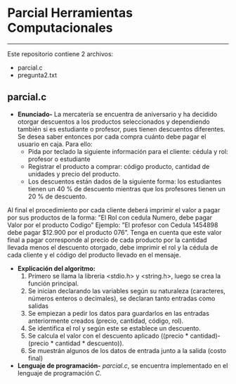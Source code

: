 # Parcial Herramientas Computacionales
***
Este repositorio contiene 2 archivos:
  * parcial.c
  * pregunta2.txt

## parcial.c
 - **Enunciado-** La mercatería se encuentra de aniversario y ha decidido otorgar descuentos a los productos seleccionados y dependiendo también si es estudiante o profesor, pues tienen descuentos diferentes. Se desea saber entonces por cada compra cuánto debe pagar el usuario en caja. Para ello:
   * Pida por teclado la siguiente información para el cliente: cédula y rol: profesor o estudiante
   * Registrar el producto a comprar: código producto, cantidad de unidades y precio del producto.
   * Los descuentos están dados de la siguiente forma: los estudiantes tienen un 40 % de descuento mientras que los profesores tienen un 20 % de descuento.
   
Al final el procedimiento por cada cliente deberá imprimir el valor a pagar por sus productos de la forma: ”El Rol con cedula Numero, debe pagar Valor por el producto Codigo”
Ejemplo: ”El profesor con Cedula 1454898 debe pagar $12.900 por el producto 076”.
Tenga en cuenta que este valor final a pagar corresponde al precio de cada producto por la cantidad llevada menos el descuento otorgado, debe imprimir el rol y la cédula de cada cliente y el código del producto llevado en el mensaje.
  - **Explicación del algoritmo:** 
    1. Primero se llama la libreria <stdio.h> y <string.h>, luego se crea la función principal. 
    2. Se inician declarando las variables según su naturaleza (caracteres, números enteros o decimales), se declaran tanto entradas como salidas
    3. Se empiezan a pedir los datos para guardarlos en las entradas anteriormente creados (precio, cantidad, código, rol).
    4. Se identifica el rol y según este se establece un descuento.
    5. Se calcula el valor con el descuento aplicado ((precio * cantidad)-(precio * cantidad * descuento)).
    6. Se muestrán algunos de los datos de entrada junto a la salida (costo final)
  - **Lenguaje de programación-** _parcial.c_, se encuentra implementado en el lenguaje de programación _C_.  
